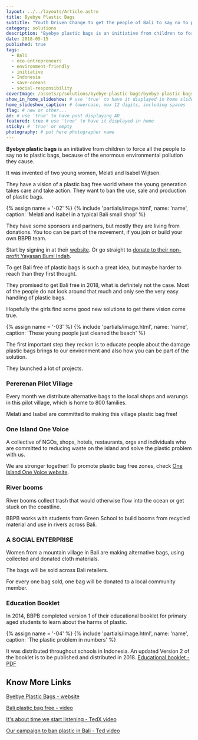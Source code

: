 ```yaml
---
layout: ../../layouts/Article.astro
title: Byebye Plastic Bags
subtitle: "Youth Driven Change to get the people of Bali to say no to plastic bags."
category: solutions
description: "Byebye plastic bags is an initiative from children to force people to say no to plastic bags, because of the enormous environmental pollution they cause."
date: 2018-05-15
published: true
tags:
  - Bali
  - eco-entrepreneurs
  - environment-friendly
  - initiative
  - Indonesia
  - save-oceans
  - social-responsibility
coverImage: /assets/p/solutions/byebye-plastic-bags/byebye-plastic-bags.jpg
show_in_home_slideshow: # use 'true' to have it displayed in home slideshow
home_slideshow_caption: # lowercase, max 12 digits, including spaces
flag: # new or other...
ad: # use 'true' to have post displaying AD
featured: true # use 'true' to have it displayed in home
sticky: # 'true' or empty
photography: # put here photographer name
---
```


**Byebye plastic bags** is an initiative from children to force all the people to say no to plastic bags, because of the enormous environmental pollution they cause.

It was invented of two young women, Melati and Isabel Wijtsen.

They have a vision of a plastic bag free world where the young generation takes care and take action. They want to ban the use, sale and production of plastic bags.

{% assign name = '-02' %}
{% include 'partials/image.html', name: 'name', caption: 'Melati and Isabel in a typical Bali small shop' %}

They have some sponsors and partners, but mostly they are living from donations. You too can be part of the movement, if you join or build your own BBPB team.

Start by signing in at their [website](http://www.byebyeplasticbags.org). Or go straight to [donate to their non-profit Yayasan Bumi Indah](https://www.paypal.com/cgi-bin/webscr?cmd=_s-xclick&hosted_button_id=FDNL9X89B8EPC).

To get Bali free of plastic bags is such a great idea, but maybe harder to reach than they first thought.

They promised to get Bali free in 2018, what is definitely not the case. Most of the people do not look around that much and only see the very easy handling of plastic bags.

Hopefully the girls find some good new solutions to get there vision come true.

{% assign name = '-03' %}
{% include 'partials/image.html', name: 'name', caption: 'These young people just cleaned the beach' %}

The first important step they reckon is to educate people about the damage plastic bags brings to our environment and also how you can be part of the solution.

They launched a lot of projects.

### Pererenan Pilot Village

Every month we distribute alternative bags to the local shops and warungs in this pilot village, which is home to 800 families.

Melati and Isabel are committed to making this village plastic bag free!

### One Island One Voice

A collective of NGOs, shops, hotels, restaurants, orgs and individuals who are committed to reducing waste on the island and solve the plastic problem with us.

We are stronger together!
To promote plastic bag free zones, check [One Island One Voice website](https://www.oneislandonevoice.org/).

### River booms

River booms collect trash that would otherwise flow into the ocean or get stuck on the coastline.

BBPB works with students from Green School to build booms from recycled material and use in rivers across Bali.

### A SOCIAL ENTERPRISE

Women from a mountain village in Bali are making alternative bags, using collected and donated cloth materials.

The bags will be sold across Bali retailers.

For every one bag sold, one bag will be donated to a local community member.

### Education Booklet

In 2014, BBPB completed version 1 of their educational booklet for primary aged students to learn about the harms of plastic.

{% assign name = '-04' %}
{% include 'partials/image.html', name: 'name', caption: 'The plastic problem in numbers' %}

It was distributed throughout schools in Indonesia. An updated Version 2 of the booklet is to be published and distributed in 2018. [Educational booklet - PDF](https://drive.google.com/file/d/0Bxg4eo4M4UbeYmhxREI1cXJIY3c/view)

## Know More Links

[Byebye Plastic Bags - website](http://www.byebyeplasticbags.org)

[Bali plastic bag free - video](https://youtu.be/SsF4xun1-u0)

[It's about time we start listening - TedX video](https://youtu.be/Y6Z5eOv6Nnk)

[Our campaign to ban plastic in Bali - Ted video](https://youtu.be/P8GCjrDWWUM)
